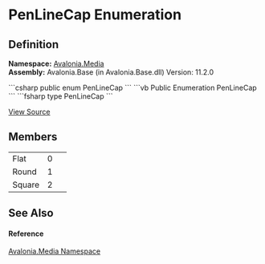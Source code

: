 # PenLineCap Enumeration




## Definition
**Namespace:** <a href="N_Avalonia_Media">Avalonia.Media</a>  
**Assembly:** Avalonia.Base (in Avalonia.Base.dll) Version: 11.2.0

<Tabs groupId="api-code-preview">
<TabItem value="csharp" label="C#">
```csharp
public enum PenLineCap
```
</TabItem>
<TabItem value="vb" label="VB">
```vb
Public Enumeration PenLineCap
```
</TabItem>
<TabItem value="fsharp" label="F#">
```fsharp
type PenLineCap
```
</TabItem>
</Tabs>



<a href="https://github.com/AvaloniaUI/Avalonia/tree/master/src/Avalonia.Base/Media/PenLineCap.cs" title="View the source code">View Source</a>



## Members
<table>
<tr>
<td>Flat</td>
<td>0</td>
<td> </td>
</tr>
<tr>
<td>Round</td>
<td>1</td>
<td> </td>
</tr>
<tr>
<td>Square</td>
<td>2</td>
<td> </td>
</tr>
</table>

## See Also


#### Reference
<a href="N_Avalonia_Media">Avalonia.Media Namespace</a>  

